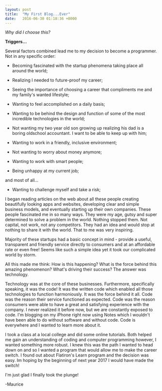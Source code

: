 ```yaml
---
layout: post
title:  "My First Blog...Ever"
date:   2016-06-30 01:18:36 +0000
---
```


*Why did I choose this?*

**Triggers...**

Several factors combined lead me to my decision to become a programmer. Not in any specific order:

* Becoming fascinated with the startup phenomena taking place all around the world;

* Realizing I needed to future-proof my career;

* Seeing the importance of choosing a career that compliments me and my family's wanted lifestyle;

* Wanting to feel accomplished on a daily basis;

* Wanting to be behind the design and function of some of the most incredible technologies in the world;

* Not wanting my two year old son growing up realizing his dad is a boring oldschool accountant. I want to be able to keep up with him;

* Wanting to work in a friendly, inclusive environment;

* Not wanting to worry about money anymore;  

* Wanting to work with smart people;

* Being unhappy at my current job;

and most of all...

* Wanting to challenge myself and take a risk;

I began reading articles on the web about all these people creating beautifully looking apps and websites, developing clear and simple business models, and eventually starting up their own companies. These people fascinated me in so many ways. They were my age, gutsy and super determined to solve a problem in the world. Nothing stopped them. Not capital, not work, not any competitors. They had an idea and would stop at nothing to share it with the world. That to me was very inspiring.

Majority of these startups had a basic concept in mind - provide a useful, transparent and friendly service directly to consumers and at an affordable rate or even free! Seems like such a simple idea yet it took our complicated world by storm. 

All this made me think: How is this happening? What is the force behind this amazing phenomenon? What's driving their success? The answer was technology. 

Technology was at the core of these businesses. Furthermore, specifically speaking, it was the code! It was the written code which enabled all those technologies to function harmoniously. It was the force behind it all. Code was the reason their service functioned as expected. Code was the reason consumers were able to have a great and satisfying experience with the company. I never realized it before now, but we are constantly exposed to code. I'm blogging on my iPhone right now using Notes which I wouldn't have been able to do without software and without code. Code is everywhere and I wanted to learn more about it. 

I took a class at a local college and did some online tutorials. Both helped me gain an understanding of coding and computer programming however, I wanted something more robust. I knew this was the path I wanted to head down on and so I wanted a program that would allow me to make the career switch. I found out about Flatiron's Learn program and the decision was easy. Im hoping by the beginning of next year 2017 I would have made the switch!

I'm just glad I finally took the plunge!

-Maurice



